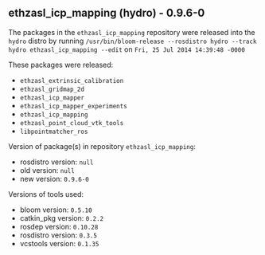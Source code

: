 ## ethzasl_icp_mapping (hydro) - 0.9.6-0

The packages in the `ethzasl_icp_mapping` repository were released into the `hydro` distro by running `/usr/bin/bloom-release --rosdistro hydro --track hydro ethzasl_icp_mapping --edit` on `Fri, 25 Jul 2014 14:39:48 -0000`

These packages were released:
- `ethzasl_extrinsic_calibration`
- `ethzasl_gridmap_2d`
- `ethzasl_icp_mapper`
- `ethzasl_icp_mapper_experiments`
- `ethzasl_icp_mapping`
- `ethzasl_point_cloud_vtk_tools`
- `libpointmatcher_ros`

Version of package(s) in repository `ethzasl_icp_mapping`:
- rosdistro version: `null`
- old version: `null`
- new version: `0.9.6-0`

Versions of tools used:
- bloom version: `0.5.10`
- catkin_pkg version: `0.2.2`
- rosdep version: `0.10.28`
- rosdistro version: `0.3.5`
- vcstools version: `0.1.35`


